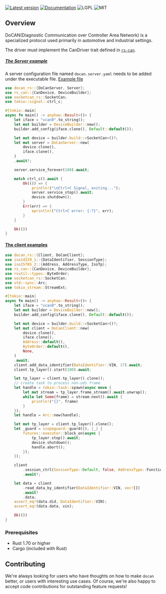 [![Latest version](https://img.shields.io/crates/v/docan.svg)](https://crates.io/crates/docan)
[![Documentation](https://docs.rs/docan/badge.svg)](https://docs.rs/docan)
![LGPL](https://img.shields.io/badge/license-LGPL-green.svg)
![MIT](https://img.shields.io/badge/license-MIT-yellow.svg)

## Overview

DoCAN(Diagnostic Communication over Controller Area Network) is a specialized protocol used primarily in automotive and industrial settings.

The driver must implement the CanDriver trait defined in [`rs-can`](https://crates.io/crates/rs-can).

##### [The Server example](examples)
A server configuration file named `docan.server.yaml` needs to be added under the executable file.
[Example file](docan.server.yaml)
```rust
use docan_rs::{DoCanServer, Server};
use rs_can::{CanDevice, DeviceBuilder};
use socketcan_rs::SocketCan;
use tokio::signal::ctrl_c;

#[tokio::main]
async fn main() -> anyhow::Result<()> {
    let iface = "vcan0".to_string();
    let mut builder = DeviceBuilder::new();
    builder.add_config(iface.clone(), Default::default());

    let mut device = builder.build::<SocketCan>()?;
    let mut server = DoCanServer::new(
        device.clone(),
        iface.clone(),
    )
    .await?;

    server.service_forever(100).await;

    match ctrl_c().await {
        Ok(()) => {
            println!("\nCtrl+C Signal, exiting...");
            server.service_stop().await;
            device.shutdown();
        }
        Err(err) => {
            eprintln!("Ctrl+C error: {:?}", err);
        }
    }

    Ok(())
}
```

#### [The client examples](examples)
```rust
use docan_rs::{Client, DoCanClient};
use iso14229_1::{DataIdentifier, SessionType};
use iso15765_2::{Address, AddressType, IsoTp};
use rs_can::{CanDevice, DeviceBuilder};
use rsutil::types::ByteOrder;
use socketcan_rs::SocketCan;
use std::sync::Arc;
use tokio_stream::StreamExt;

#[tokio::main]
async fn main() -> anyhow::Result<()> {
    let iface = "vcan0".to_string();
    let mut builder = DeviceBuilder::new();
    builder.add_config(iface.clone(), Default::default());

    let mut device = builder.build::<SocketCan>()?;
    let mut client = DoCanClient::new(
        device.clone(),
        iface.clone(),
        Address::default(),
        ByteOrder::default(),
        None,
    )
    .await;
    client.add_data_identifier(DataIdentifier::VIN, 17).await;
    client.tp_layer().start(100).await;

    let tp_layer = client.tp_layer().clone();
    // create task to process non-uds frame
    let handle = tokio::task::spawn(async move {
        let mut stream = tp_layer.frame_stream().await.unwrap();
        while let Some(frame) = stream.next().await {
            println!("{}", frame)
        }
    });
    let handle = Arc::new(handle);

    let mut tp_layer = client.tp_layer().clone();
    let _guard = scopeguard::guard((), |_| {
        futures::executor::block_on(async {
            tp_layer.stop().await;
            device.shutdown();
            handle.abort();
        });
    });

    client
        .session_ctrl(SessionType::Default, false, AddressType::Functional)
        .await?;

    let data = client
        .read_data_by_identifier(DataIdentifier::VIN, vec![])
        .await?
        .data;
    assert_eq!(data.did, DataIdentifier::VIN);
    assert_eq!(data.data, vin);

    Ok(())
}
```

### Prerequisites

- Rust 1.70 or higher
- Cargo (included with Rust)

## Contributing

We're always looking for users who have thoughts on how to make `docan` better, or users with
interesting use cases.  Of course, we're also happy to accept code contributions for outstanding
feature requests!

